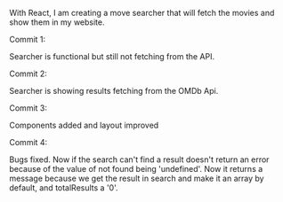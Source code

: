 With React, I am creating a move searcher that will fetch the movies and show them in my website.

Commit 1:

Searcher is functional but still not fetching from the API.

Commit 2:

Searcher is showing results fetching from the OMDb Api.

Commit 3:

Components added and layout improved


Commit 4:

Bugs fixed. Now if the search can't find a result doesn't return an error because of the value of not found being 'undefined'.
Now it returns a message because we get the result in search and make it an array by default, and totalResults a '0'. 


